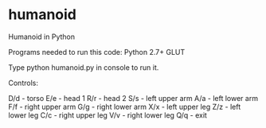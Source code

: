 humanoid
========

Humanoid in Python

Programs needed to run this code:
Python 2.7+
GLUT

Type python humanoid.py in console to run it.

Controls:

D/d - torso
E/e - head 1
R/r - head 2
S/s - left upper arm
A/a - left lower arm
F/f - right upper arm
G/g - right lower arm
X/x - left upper leg
Z/z - left lower leg
C/c - right upper leg
V/v - right lower leg
Q/q - exit
